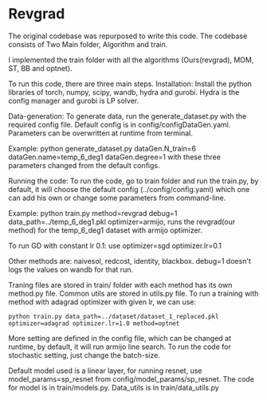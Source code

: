 # Revgrad
The original codebase was repurposed to write this code.  The codebase consists of Two
Main folder,  Algorithm and train. 

I implemented the train folder with all the algorithms (Ours(revgrad), MOM, ST, BB and optnet). 

To run this code, there are three main steps. 
Installation: Install the python libraries of torch, numpy, scipy, wandb, hydra and gurobi. Hydra is the config manager and gurobi is LP solver.

Data-generation: To generate data, run the generate_dataset.py with the required config file. Default config is in config/configDataGen.yaml. Parameters can be overwritten at runtime from terminal. 

Example: python generate_dataset.py dataGen.N_train=6 dataGen.name=temp_6_deg1 dataGen.degree=1 with these three parameters changed from the default configs. 


Running the code: To run the code, go to train folder and run the train.py, by default, it will choose the default config (../config/config.yaml) which one can add his own or change some parameters from command-line. 

Example: python train.py method=revgrad debug=1 data_path=../temp_6_deg1.pkl optimizer=armijo, runs the revgrad(our method) for the temp_6_deg1 dataset with armijo optimizer. 

To run GD with constant lr 0.1: use optimizer=sgd optimizer.lr=0.1  

Other methods are: naivesol, redcost, identity, blackbox. debug=1 doesn't logs the values on wandb for that run. 

Traning files are stored in train/ folder with each method has its own method.py file. Common utils are stored in utils.py file. To run a training with method with adagrad optimizer with given lr, we can use:

```
python train.py data_path=../dataset/dataset_1_replaced.pkl  optimizer=adagrad optimizer.lr=1.0 method=optnet
```

More setting are defined in the config file, which can be changed at runtime, by default, it will run armijo line search. To run the code for stochastic setting, just change the batch-size.

Default model used is a linear layer, for running resnet, use model_params=sp_resnet from config/model_params/sp_resnet. The code for model is in train/models.py. Data_utils is in train/data_utils.py